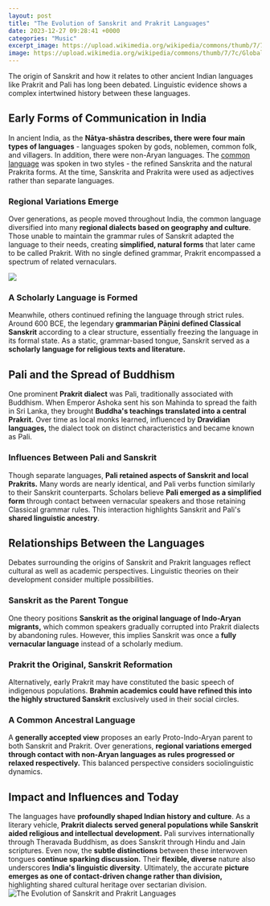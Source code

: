 ```yaml
---
layout: post
title: "The Evolution of Sanskrit and Prakrit Languages"
date: 2023-12-27 09:28:41 +0000
categories: "Music"
excerpt_image: https://upload.wikimedia.org/wikipedia/commons/thumb/7/7c/Global_distribution_of_Sanskrit_language_presence%2C_texts_and_inscriptions_dated_between_300_and_1800_CE.svg/660px-Global_distribution_of_Sanskrit_language_presence%2C_texts_and_inscriptions_dated_between_300_and_1800_CE.svg.png
image: https://upload.wikimedia.org/wikipedia/commons/thumb/7/7c/Global_distribution_of_Sanskrit_language_presence%2C_texts_and_inscriptions_dated_between_300_and_1800_CE.svg/660px-Global_distribution_of_Sanskrit_language_presence%2C_texts_and_inscriptions_dated_between_300_and_1800_CE.svg.png
---
```


The origin of Sanskrit and how it relates to other ancient Indian languages like Prakrit and Pali has long been debated. Linguistic evidence shows a complex intertwined history between these languages.
## Early Forms of Communication in India
In ancient India, as the **Nātya-shāstra describes, there were four main types of languages** - languages spoken by gods, noblemen, common folk, and villagers. In addition, there were non-Aryan languages. The [common language](https://jnewshub.github.io/2023-10-31-travelling-to-ankara-what-to-expect-as-a-foreigner/) was spoken in two styles - the refined Sanskrita and the natural Prakrita forms. At the time, Sanskrita and Prakrita were used as adjectives rather than separate languages. 
### Regional Variations Emerge
Over generations, as people moved throughout India, the common language diversified into many **regional dialects based on geography and culture**. Those unable to maintain the grammar rules of Sanskrit adapted the language to their needs, creating **simplified, natural forms** that later came to be called Prakrit. With no single defined grammar, Prakrit encompassed a spectrum of related vernaculars.

![](https://www.hinduwebsite.com/general/images/sanskrit.png)
### A Scholarly Language is Formed
Meanwhile, others continued refining the language through strict rules. Around 600 BCE, the legendary **grammarian Pāṇini defined Classical Sanskrit** according to a clear structure, essentially freezing the language in its formal state. As a static, grammar-based tongue, Sanskrit served as a **scholarly language for religious texts and literature.**
## Pali and the Spread of Buddhism
One prominent **Prakrit dialect** was Pali, traditionally associated with Buddhism. When Emperor Ashoka sent his son Mahinda to spread the faith in Sri Lanka, they brought **Buddha's teachings translated into a central Prakrit.** Over time as local monks learned, influenced by **Dravidian languages,** the dialect took on distinct characteristics and became known as Pali.
### Influences Between Pali and Sanskrit 
Though separate languages, **Pali retained aspects of Sanskrit and local Prakrits.** Many words are nearly identical, and Pali verbs function similarly to their Sanskrit counterparts. Scholars believe **Pali emerged as a simplified form** through contact between vernacular speakers and those retaining Classical grammar rules. This interaction highlights Sanskrit and Pali's **shared linguistic ancestry**.
## Relationships Between the Languages
Debates surrounding the origins of Sanskrit and Prakrit languages reflect cultural as well as academic perspectives. Linguistic theories on their development consider multiple possibilities.
### Sanskrit as the Parent Tongue
One theory positions **Sanskrit as the original language of Indo-Aryan migrants,** which common speakers gradually corrupted into Prakrit dialects by abandoning rules. However, this implies Sanskrit was once a **fully vernacular language** instead of a scholarly medium. 
### Prakrit the Original, Sanskrit Reformation
Alternatively, early Prakrit may have constituted the basic speech of indigenous populations. **Brahmin academics could have refined this into the highly structured Sanskrit** exclusively used in their social circles.
### A Common Ancestral Language
A **generally accepted view** proposes an early Proto-Indo-Aryan parent to both Sanskrit and Prakrit. Over generations, **regional variations emerged through contact with non-Aryan languages as rules progressed or relaxed respectively.** This balanced perspective considers sociolinguistic dynamics.
## Impact and Influences and Today 
The languages have **profoundly shaped Indian history and culture**. As a literary vehicle, **Prakrit dialects served general populations while Sanskrit aided religious and intellectual development.** Pali survives internationally through Theravada Buddhism, as does Sanskrit through Hindu and Jain scriptures. 
Even now, the **subtle distinctions** between these interwoven tongues **continue sparking discussion.** Their **flexible, diverse** nature also underscores **India's linguistic diversity**. Ultimately, the accurate **picture emerges as one of contact-driven change rather than division,** highlighting shared cultural heritage over sectarian division.
![The Evolution of Sanskrit and Prakrit Languages](https://upload.wikimedia.org/wikipedia/commons/thumb/7/7c/Global_distribution_of_Sanskrit_language_presence%2C_texts_and_inscriptions_dated_between_300_and_1800_CE.svg/660px-Global_distribution_of_Sanskrit_language_presence%2C_texts_and_inscriptions_dated_between_300_and_1800_CE.svg.png)